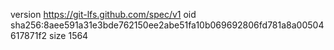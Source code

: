 version https://git-lfs.github.com/spec/v1
oid sha256:8aee591a31e3bde762150ee2abe51fa10b069692806fd781a8a00504617871f2
size 1564
